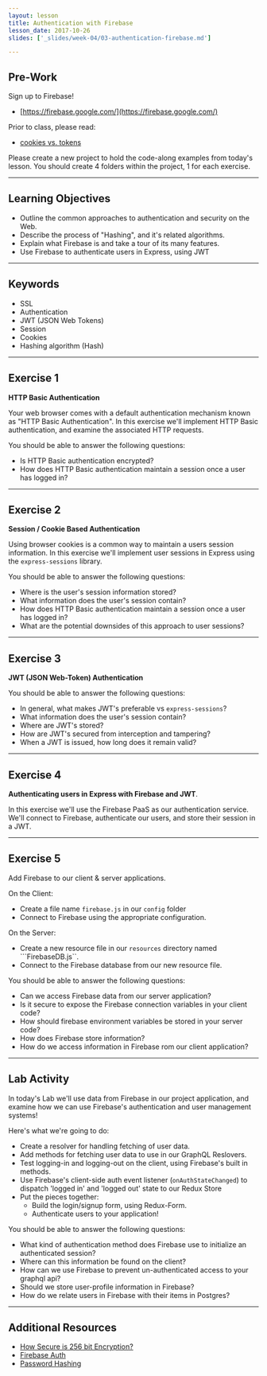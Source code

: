 ```yaml
---
layout: lesson
title: Authentication with Firebase
lesson_date: 2017-10-26
slides: ['_slides/week-04/03-authentication-firebase.md']

---
```


## Pre-Work

Sign up to Firebase!
- [https://firebase.google.com/](https://firebase.google.com/)

Prior to class, please read:

- [cookies vs. tokens](https://auth0.com/blog/cookies-vs-tokens-definitive-guide/)

Please create a new project to hold the code-along examples from today's lesson.
You should create 4 folders within the project, 1 for each exercise.

---

## Learning Objectives

- Outline the common approaches to authentication and security on the Web.
- Describe the process of "Hashing", and it's related algorithms.
- Explain what Firebase is and take a tour of its many features.
- Use Firebase to authenticate users in Express, using JWT

---

## Keywords

- SSL
- Authentication
- JWT (JSON Web Tokens)
- Session
- Cookies
- Hashing algorithm (Hash)

---

## Exercise 1

**HTTP Basic Authentication**

Your web browser comes with a default authentication mechanism known as "HTTP Basic Authentication".
In this exercise we'll implement HTTP Basic authentication, and examine the associated HTTP requests.

You should be able to answer the following questions:

- Is HTTP Basic authentication encrypted?
- How does HTTP Basic authentication maintain a session once a user has logged in?

---

## Exercise 2

**Session / Cookie Based Authentication**

Using browser cookies is a common way to maintain a users session information. In this exercise we'll implement 
user sessions in Express using the `express-sessions` library.

You should be able to answer the following questions:

- Where is the user's session information stored?
- What information does the user's session contain? 
- How does HTTP Basic authentication maintain a session once a user has logged in?
- What are the potential downsides of this approach to user sessions?

---

## Exercise 3

**JWT (JSON Web-Token) Authentication**


You should be able to answer the following questions:

- In general, what makes JWT's preferable vs `express-sessions`?
- What information does the user's session contain? 
- Where are JWT's stored?
- How are JWT's secured from interception and tampering?
- When a JWT is issued, how long does it remain valid?

---

## Exercise 4

**Authenticating users in Express with Firebase and JWT**.

In this exercise we'll use the Firebase PaaS as our authentication service. 
We'll connect to Firebase, authenticate our users, and store their session in a JWT.


---

## Exercise 5

Add Firebase to our client & server applications.

On the Client: 
- Create a file name ```firebase.js``` in our ```config``` folder
- Connect to Firebase using the appropriate configuration.

On the Server:
- Create a new resource file in our ```resources``` directory named ```FirebaseDB.js``.
- Connect to the Firebase database from our new resource file.


You should be able to answer the following questions:

- Can we access Firebase data from our server application?
- Is it secure to expose the Firebase connection variables in your client code?
- How should firebase environment variables be stored in your server code?
- How does Firebase store information?
- How do we access information in Firebase rom our client application?

---

## Lab Activity

In today's Lab we'll use data from Firebase in our project application, and examine how we can use Firebase's authentication and user management systems!

Here's what we're going to do:

- Create a resolver for handling fetching of user data.
- Add methods for fetching user data to use in our GraphQL Reslovers.
- Test logging-in and logging-out on the client, using Firebase's built in methods.
- Use Firebase's client-side auth event listener (```onAuthStateChanged```) to dispatch 'logged in' and 'logged out' state to our Redux Store
- Put the pieces together: 
    - Build the login/signup form, using Redux-Form. 
    - Authenticate users to your application!

You should be able to answer the following questions:

- What kind of authentication method does Firebase use to initialize an authenticated session?
- Where can this information be found on the client?
- How can we use Firebase to prevent un-authenticated access to your graphql api?
- Should we store user-profile information in Firebase?
- How do we relate users in Firebase with their items in Postgres?

---

## Additional Resources

- [How Secure is 256 bit Encryption?](https://www.youtube.com/watch?v=S9JGmA5_unY)
- [Firebase Auth](https://firebase.google.com/docs/auth/)
- [Password Hashing](https://crackstation.net/hashing-security.htm)
